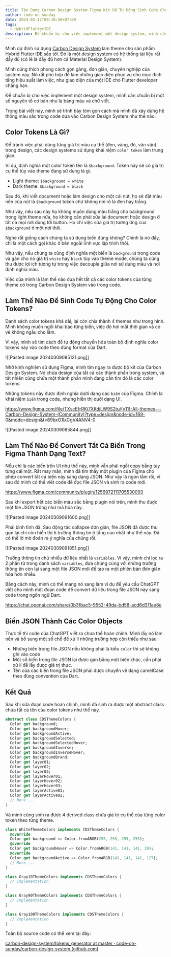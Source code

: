 ```yaml
---
title: Tận Dụng Carbon Design System Figma Kit Để Tự Động Sinh Code Cho Hệ Thống Màu Trong App
author: code on sunday
date: 2024-03-11T09:10:58+07:00
tags:
  - HybridFlutterIDE
description: Để chuẩn bị cho việc implement một design system, mình cần chuẩn bị một số nguyên tố cơ bản như là bảng màu và chữ viết.
---
```

Mình dự định sử dụng [Carbon Design System]([carbondesignsystem.com](https://carbondesignsystem.com/)) làm theme cho sản phẩm Hybrid Flutter IDE sắp tới. Đó là một design system có hệ thống tài liệu rất đầy đủ (có lẽ là đầy đủ hơn cả Material Design System). 

Mình cũng thích phong cách gọn gàng, đơn giản, chuyên nghiệp của system này. Nó rất phù hợp để làm những giao diện phục vụ cho mục đích tăng hiệu suất làm việc, như giao diện của một IDE cho Flutter developer chẳng hạn.

Để chuẩn bị cho việc implement một design system, mình cần chuẩn bị một số nguyên tố cơ bản như là bảng màu và chữ viết.

Trong bài viết này, mình sẽ trình bày tóm gọn cách mà mình đã xây dựng hệ thống màu sắc trong code dựa vào Carbon Design System như thế nào.
## Color Tokens Là Gì?

Để tránh việc phải dùng từng giá trị màu cụ thể (đen, vàng, đỏ, vân vân) trong design, các design systems sử dụng khái niệm `color token` làm trung gian.

Ví dụ, định nghĩa một color token tên là `$background`. Token này sẽ có giá trị cụ thể tùy vào theme đang sử dụng là gì.
- Light theme: `$background = white`
- Dark theme: `$background = black`

Sau đó, khi viết document hoặc làm design cho một cái nút, họ sẽ đặt màu nền của nút là `$background` token chứ không nói rõ là đen hay trắng.

Như vậy, nếu sau này họ không muốn dùng màu trắng cho background trong light theme nữa, họ không cần phải sửa lại document hoặc design ở tất cả mọi nơi dùng tới button. Họ chỉ việc sửa giá trị tương ứng của `$background` ở một nơi thôi.

Nghe rất giống cách chúng ta sử dụng biến đúng không? Chính là nó đấy, chỉ là một cách gọi khác ở bên ngoài lĩnh vực lập trình thôi.

Như vậy, nếu chúng ta cũng định nghĩa một biến là `background` trong code và gán cho nó giá trị `white` hay `black` tùy vào theme mode, chúng ta cũng thu được lợi ích tương tự trong việc decouple giữa nơi sử dụng màu và nơi định nghĩa màu.

Việc của mình là làm thế nào đưa hết tất cả các color tokens của từng theme có trong Carbon Design System vào trong code.

## Làm Thế Nào Để Sinh Code Tự Động Cho Color Tokens?

Danh sách color tokens khá dài, lại còn chia thành 4 themes như trong hình. Mình không muốn ngồi khai báo từng biến, việc đó hơi mất thời gian và có vẻ không ngầu cho lắm.

Vì vậy, mình sẽ tìm cách để tự động chuyển hóa toàn bộ định nghĩa color tokens này vào code theo đúng format của Dart.

![[Pasted image 20240309085121.png]]

Nhờ kinh nghiệm sử dụng Figma, mình tìm ngay ra được bộ kit của Carbon Design System. Nó chứa design của tất cả các thành phần trong system, và tất nhiên cũng chứa một thành phần mình đang cần tìm đó là các color tokens.

Những tokens này được định nghĩa dưới dạng các `biến` của Figma. Chính là khái niệm `biến` trong code, nhưng hiển thị dưới dạng UI.

https://www.figma.com/file/TXscEfrRKi7XKdjLW9S2tu/(v11)-All-themes---Carbon-Design-System-(Community)?type=design&node-id=169-0&mode=design&t=69bxO1lxCgV4ANV4-0

![[Pasted image 20240309085844.png]]
## Làm Thế Nào Để Convert Tất Cả Biến Trong Figma Thành Dạng Text?

Nếu chỉ là các biến trên UI như thế này, mình vẫn phải ngồi copy bằng tay từng cái một. Rất may mắn, mình đã tìm thấy một plugin của Figma cho phép convert tất cả biến này sang dạng JSON. Như vậy là ngon lắm rồi, vì sau đó mình có thể viết code để đọc file JSON và sinh ra code mới.

https://www.figma.com/community/plugin/1256972111705530093

Sau khi export hết các biến màu sắc bằng plugin nói trên, mình thu được một file JSON trông như mã hóa này.

![[Pasted image 20240309091600.png]]

Phải bình tĩnh đã. Sau động tác collapse đơn giản, file JSON đã được thu gọn lại chỉ còn hiển thị 5 trường thông tin ở tầng cao nhất như thế này. Đã có thể lờ mờ đoán ra ý nghĩa của chúng rồi.

![[Pasted image 20240309091851.png]]

Trường thông tin chứ nhiều dữ liệu nhất là `variables`. Vì vậy, mình chỉ lọc ra 2 phần tử trong danh sách `variables`, đưa chúng cùng với những trường thông tin còn lại sang một file JSON mới để tạo ra một phiên bản đơn giản hóa hơn nhiều.

Bằng cách này, mình có thể mang nó sang làm ví dụ để yêu cầu ChatGPT viết cho mình một đoạn code để convert dữ liệu trong file JSON này sang code trong ngôn ngữ Dart.

https://chat.openai.com/share/0b3fbac5-9552-49da-bd58-acd6d311ae8e

## Biến JSON Thành Các Color Objects

Thực tế thì code của ChatGPT viết ra chưa thể hoàn chỉnh. Mình lấy nó làm nền và bổ sung một số chỗ để xử lí những trường hợp còn thiếu như sau:
- Những biến trong file JSON nếu không phải là kiểu `color` thì sẽ không ghi vào code 
- Một số biến trong file JSON lại được gán bằng một biến khác, cần phải xử lí để lấy được giá trị thực.
- Tên của các biến trong file JSON phải được chuyển về dạng camelCase theo đúng convention của Dart.

## Kết Quả

Sau khi sửa đoạn code hoàn chỉnh, mình đã sinh ra được một abstract class chứa tất cả tên của color tokens như thế này.

```dart
abstract class CDSThemeColors {
  Color get background;
  Color get backgroundHover;
  Color get backgroundActive;
  Color get backgroundSelected;
  Color get backgroundSelectedHover;
  Color get backgroundInverse;
  Color get backgroundInverseHover;
  Color get backgroundBrand;
  Color get layer01;
  Color get layer02;
  Color get layer03;
  Color get layerHover01;
  Color get layerHover02;
  Color get layerHover03;
  Color get layerActive01;
  Color get layerActive02;
  // More ...
}
```

Và mình cũng sinh ra được 4 derived class chứa giá trị cụ thể của từng color token theo từng theme.

```dart
class WhiteThemeColors implements CDSThemeColors {
  @override
  Color get background => Color.fromARGB(255, 255, 255, 255);
  @override
  Color get backgroundHover => Color.fromARGB(141, 141, 141, 30);
  @override
  Color get backgroundActive => Color.fromARGB(141, 141, 141, 127);
  // More ...
}
```

```dart
class Gray10ThemeColors implements CDSThemeColors {
  // Implementation
}
```

```dart
class Gray90ThemeColors implements CDSThemeColors {
  // Implementation
}
```

```dart
class Gray100ThemeColors implements CDSThemeColors {
  // Implementation
}
```

Toàn bộ source code có thể xem tại đây:

[carbon-design-system/tokens_generator at master · code-on-sunday/carbon-design-system (github.com)](https://github.com/code-on-sunday/carbon-design-system/tree/master/tokens_generator)